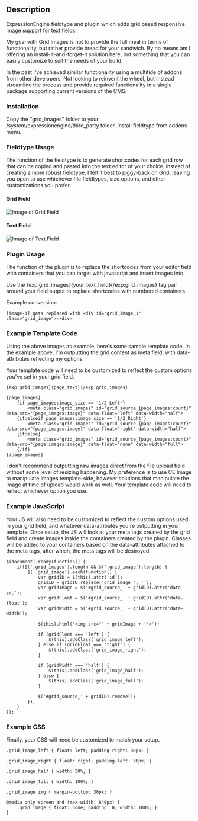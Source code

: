 
## Description

ExpressionEngine fieldtype and plugin which adds grid based responsive image support for text fields.

My goal with Grid Images is not to provide the full meal in terms of functionality, but rather provide bread for your sandwich. By no means am I offering an install-it-and-forget-it solution here, but something that you can easily customize to suit the needs of your build.

In the past I've achieved similar functionality using a multitide of addons from other developers. Not looking to reinvent the wheel, but instead streamline the process and provide required functionality in a single package supporting current versions of the CMS.

### Installation

Copy the "grid_images" folder to your /system/expressionengine/third_party folder. Install fieldtype from addons menu.

### Fieldtype Usage

The function of the fieldtype is to generate shortcodes for each grid row that can be copied and pasted into the text editor of your choice. Instead of creating a more robust fieldtype, I felt it best to piggy-back on Grid, leaving you open to use whichever file fieldtypes, size options, and other customizations you prefer.

#### Grid Field

![Image of Grid Field](http://thotbox.ca/grid-images-grid.jpg)

#### Text Field

![Image of Text Field](http://thotbox.ca/grid-images-text.jpg)

### Plugin Usage

The function of the plugin is to replace the shortcodes from your editor field with containers that you can target with javascript and insert images into.

Use the {exp:grid_images}{your_text_field}{/exp:grid_images} tag pair around your field output to replace shortcodes with numbered containers.

Example conversion:

```
[image-1] gets replaced with <div id="grid_image_1" class="grid_image"></div>
```

### Example Template Code

Using the above images as example, here's some sample template code. In the example above, I'm outputting the grid content as meta field, with data-attributes reflecting my options.

Your template code will need to be customized to reflect the custom options you've set in your grid field.

```
{exp:grid_images}{page_text}{/exp:grid_images}

{page_images}
    {if page_images:image_size == '1/2 Left'}
        <meta class="grid_images" id="grid_source_{page_images:count}" data-src="{page_images:image}" data-float="left" data-width="half">
    {if:elseif page_images:image_size == '1/2 Right'}
        <meta class="grid_images" id="grid_source_{page_images:count}" data-src="{page_images:image}" data-float="right" data-width="half">
    {if:else}
        <meta class="grid_images" id="grid_source_{page_images:count}" data-src="{page_images:image}" data-float="none" data-width="full">
    {/if}
{/page_images}
```

I don't recommend outputting raw images direct from the file upload field without some level of resizing happening. My preference is to use CE Image to manipulate images template-side, however solutions that manipulate the image at time of upload would work as well. Your template code will need to reflect whichever option you use.

### Example JavaScript

Your JS will also need to be customized to reflect the custom options used in your grid field, and whatever data-atributes you're outputting in your template. Once setup, the JS will look at your meta tags created by the grid field and create images inside the containers created by the plugin. Classes will be added to your containers based on the data-attributes attached to the meta tags, after which, the meta tags will be destroyed.

```
$(document).ready(function() {
    if($('.grid_images').length && $('.grid_image').length) {
        $('.grid_image').each(function() {
            var gridID = $(this).attr('id');
            gridID = gridID.replace('grid_image_', '');
            var gridImage = $('#grid_source_' + gridID).attr('data-src');
            var gridFloat = $('#grid_source_' + gridID).attr('data-float');
            var gridWidth = $('#grid_source_' + gridID).attr('data-width');

            $(this).html('<img src="' + gridImage + '">');

            if (gridFloat === 'left') {
                $(this).addClass('grid_image_left');
            } else if (gridFloat === 'right') {
                $(this).addClass('grid_image_right');
            }

            if (gridWidth === 'half') {
                $(this).addClass('grid_image_half');
            } else {
                $(this).addClass('grid_image_full');
            }

            $('#grid_source_' + gridID).remove();
        });
    }
});
```

### Example CSS

Finally, your CSS will need be customized to match your setup.

```
.grid_image_left { float: left; padding-right: 30px; }

.grid_image_right { float: right; padding-left: 30px; }

.grid_image_half { width: 50%; }

.grid_image_full { width: 100%; }

.grid_image img { margin-bottom: 30px; }

@media only screen and (max-width: 640px) { 
    .grid_image { float: none; padding: 0; width: 100%; }
}
```